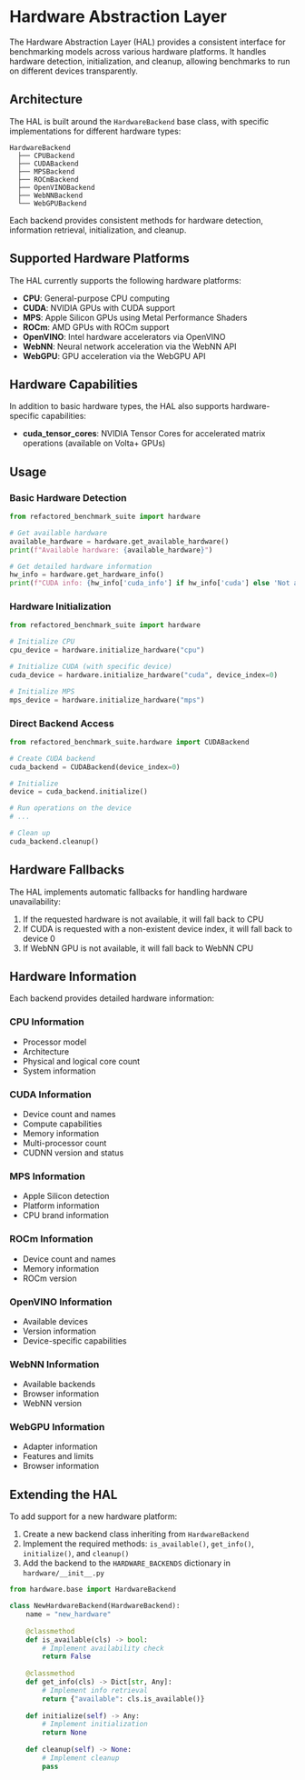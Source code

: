 # Hardware Abstraction Layer

The Hardware Abstraction Layer (HAL) provides a consistent interface for benchmarking models across various hardware platforms. It handles hardware detection, initialization, and cleanup, allowing benchmarks to run on different devices transparently.

## Architecture

The HAL is built around the `HardwareBackend` base class, with specific implementations for different hardware types:

```
HardwareBackend
  ├── CPUBackend
  ├── CUDABackend
  ├── MPSBackend
  ├── ROCmBackend
  ├── OpenVINOBackend
  ├── WebNNBackend
  └── WebGPUBackend
```

Each backend provides consistent methods for hardware detection, information retrieval, initialization, and cleanup.

## Supported Hardware Platforms

The HAL currently supports the following hardware platforms:

- **CPU**: General-purpose CPU computing
- **CUDA**: NVIDIA GPUs with CUDA support
- **MPS**: Apple Silicon GPUs using Metal Performance Shaders
- **ROCm**: AMD GPUs with ROCm support
- **OpenVINO**: Intel hardware accelerators via OpenVINO
- **WebNN**: Neural network acceleration via the WebNN API
- **WebGPU**: GPU acceleration via the WebGPU API

## Hardware Capabilities

In addition to basic hardware types, the HAL also supports hardware-specific capabilities:

- **cuda_tensor_cores**: NVIDIA Tensor Cores for accelerated matrix operations (available on Volta+ GPUs)

## Usage

### Basic Hardware Detection

```python
from refactored_benchmark_suite import hardware

# Get available hardware
available_hardware = hardware.get_available_hardware()
print(f"Available hardware: {available_hardware}")

# Get detailed hardware information
hw_info = hardware.get_hardware_info()
print(f"CUDA info: {hw_info['cuda_info'] if hw_info['cuda'] else 'Not available'}")
```

### Hardware Initialization

```python
from refactored_benchmark_suite import hardware

# Initialize CPU
cpu_device = hardware.initialize_hardware("cpu")

# Initialize CUDA (with specific device)
cuda_device = hardware.initialize_hardware("cuda", device_index=0)

# Initialize MPS
mps_device = hardware.initialize_hardware("mps")
```

### Direct Backend Access

```python
from refactored_benchmark_suite.hardware import CUDABackend

# Create CUDA backend
cuda_backend = CUDABackend(device_index=0)

# Initialize
device = cuda_backend.initialize()

# Run operations on the device
# ...

# Clean up
cuda_backend.cleanup()
```

## Hardware Fallbacks

The HAL implements automatic fallbacks for handling hardware unavailability:

1. If the requested hardware is not available, it will fall back to CPU
2. If CUDA is requested with a non-existent device index, it will fall back to device 0
3. If WebNN GPU is not available, it will fall back to WebNN CPU

## Hardware Information

Each backend provides detailed hardware information:

### CPU Information

- Processor model
- Architecture
- Physical and logical core count
- System information

### CUDA Information

- Device count and names
- Compute capabilities
- Memory information
- Multi-processor count
- CUDNN version and status

### MPS Information

- Apple Silicon detection
- Platform information
- CPU brand information

### ROCm Information

- Device count and names
- Memory information
- ROCm version

### OpenVINO Information

- Available devices
- Version information
- Device-specific capabilities

### WebNN Information

- Available backends
- Browser information
- WebNN version

### WebGPU Information

- Adapter information
- Features and limits
- Browser information

## Extending the HAL

To add support for a new hardware platform:

1. Create a new backend class inheriting from `HardwareBackend`
2. Implement the required methods: `is_available()`, `get_info()`, `initialize()`, and `cleanup()`
3. Add the backend to the `HARDWARE_BACKENDS` dictionary in `hardware/__init__.py`

```python
from hardware.base import HardwareBackend

class NewHardwareBackend(HardwareBackend):
    name = "new_hardware"
    
    @classmethod
    def is_available(cls) -> bool:
        # Implement availability check
        return False
    
    @classmethod
    def get_info(cls) -> Dict[str, Any]:
        # Implement info retrieval
        return {"available": cls.is_available()}
    
    def initialize(self) -> Any:
        # Implement initialization
        return None
    
    def cleanup(self) -> None:
        # Implement cleanup
        pass
```